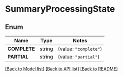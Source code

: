 # SummaryProcessingState

## Enum

Name | Type | Notes
------------ | ------------- | -------------
**COMPLETE** | string | (value: `"complete"`)
**PARTIAL** | string | (value: `"partial"`)


[[Back to Model list]](../README.md#documentation-for-models) [[Back to API list]](../README.md#documentation-for-api-endpoints) [[Back to README]](../README.md)


